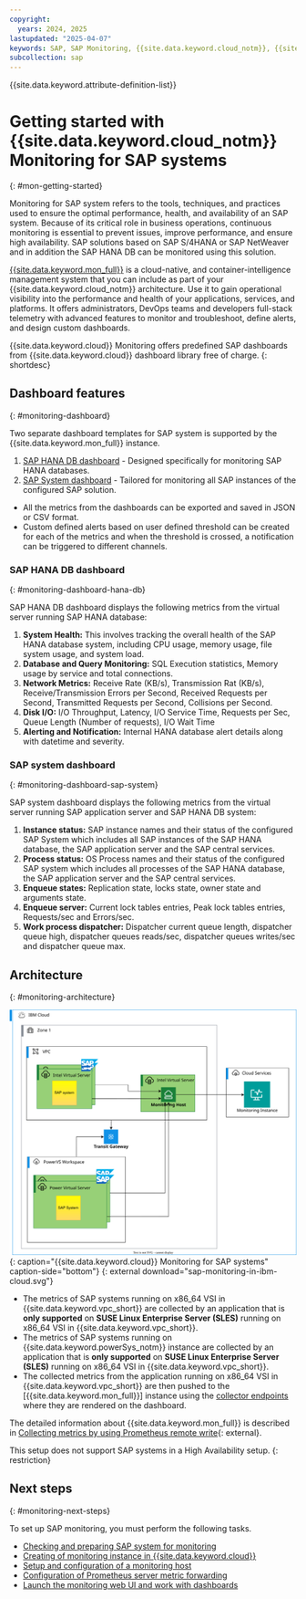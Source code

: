 ```yaml
---
copyright:
  years: 2024, 2025
lastupdated: "2025-04-07"
keywords: SAP, SAP Monitoring, {{site.data.keyword.cloud_notm}}, {{site.data.keyword.ibm_cloud_sap}}, SAP Workloads, SAP HANA
subcollection: sap
---
```


{{site.data.keyword.attribute-definition-list}}


# Getting started with {{site.data.keyword.cloud_notm}} Monitoring for SAP systems
{: #mon-getting-started}

Monitoring for SAP system refers to the tools, techniques, and practices used to ensure the optimal performance, health, and availability of an SAP system. Because of its critical role in business operations, continuous monitoring is essential to prevent issues, improve performance, and ensure high availability. SAP solutions based on SAP S/4HANA or SAP NetWeaver and in addition the SAP HANA DB can be monitored using this solution.

[{{site.data.keyword.mon_full}}](/docs/monitoring?topic=monitoring-getting-started) is a cloud-native, and container-intelligence management system that you can include as part of your {{site.data.keyword.cloud_notm}} architecture. Use it to gain operational visibility into the performance and health of your applications, services, and platforms. It offers administrators, DevOps teams and developers full-stack telemetry with advanced features to monitor and troubleshoot, define alerts, and design custom dashboards.

{{site.data.keyword.cloud}} Monitoring offers predefined SAP dashboards from {{site.data.keyword.cloud}} dashboard library free of charge.
{: shortdesc}

## Dashboard features
{: #monitoring-dashboard}

Two separate dashboard templates for SAP system is supported by the {{site.data.keyword.mon_full}} instance.
1. [SAP HANA DB dashboard](#monitoring-dashboard-hana-db) - Designed specifically for monitoring SAP HANA databases.
1. [SAP System dashboard](#monitoring-dashboard-sap-system) - Tailored for monitoring all SAP instances of the configured SAP solution.

* All the metrics from the dashboards can be exported and saved in JSON or CSV format.
* Custom defined alerts based on user defined threshold can be created for each of the metrics and when the threshold is crossed, a notification can be triggered to different channels.

### SAP HANA DB dashboard
{: #monitoring-dashboard-hana-db}

SAP HANA DB dashboard displays the following metrics from the virtual server running SAP HANA database:
1. **System Health:** This involves tracking the overall health of the SAP HANA database system, including CPU usage, memory usage, file system usage, and system load.
1. **Database and Query Monitoring:** SQL Execution statistics, Memory usage by service and total connections.
1. **Network Metrics:** Receive Rate (KB/s), Transmission Rat (KB/s), Receive/Transmission Errors per Second, Received Requests per Second, Transmitted Requests per Second, Collisions per Second.
1. **Disk I/O:** I/O Throughput, Latency, I/O Service Time, Requests per Sec, Queue Length (Number of requests), I/O Wait Time
1. **Alerting and Notification:** Internal HANA database alert details along with datetime and severity.

### SAP system dashboard
{: #monitoring-dashboard-sap-system}

SAP system dashboard displays the following metrics from the virtual server running SAP application server and SAP HANA DB system:
1. **Instance status:** SAP instance names and their status of the configured SAP System which includes all SAP instances of the SAP HANA database, the SAP application server and the SAP central services.
1. **Process status:** OS Process names and their status of the configured SAP system which includes all processes of the SAP HANA database, the SAP application server and the SAP central services.
1. **Enqueue states:** Replication state, locks state, owner state and arguments state.
1. **Enqueue server:** Current lock tables entries, Peak lock tables entries, Requests/sec and Errors/sec.
1. **Work process dispatcher:** Dispatcher current queue length, dispatcher queue high, dispatcher queues reads/sec, dispatcher queues writes/sec and dispatcher queue max.

## Architecture
{: #monitoring-architecture}

![Figure 1. {{site.data.keyword.cloud}} Monitoring for SAP systems](../../images/monitoring-architecture.svg "{{site.data.keyword.cloud}} Monitoring for SAP systems"){: caption="{{site.data.keyword.cloud}} Monitoring for SAP systems" caption-side="bottom"}
{: external download="sap-monitoring-in-ibm-cloud.svg"}

- The metrics of SAP systems running on x86_64 VSI in {{site.data.keyword.vpc_short}} are collected by an application that is **only supported** on **SUSE Linux Enterprise Server (SLES)** running on x86_64 VSI in {{site.data.keyword.vpc_short}}.
- The metrics of SAP systems running on {{site.data.keyword.powerSys_notm}} instance are collected by an application that is **only supported** on **SUSE Linux Enterprise Server (SLES)** running on x86_64 VSI in {{site.data.keyword.vpc_short}}.
- The collected metrics from the application running on x86_64 VSI in {{site.data.keyword.vpc_short}} are then pushed to the [{{site.data.keyword.mon_full}}] instance using the [collector endpoints](/docs/monitoring?topic=monitoring-endpoints#endpoints_ingestion) where they are rendered on the dashboard.

The detailed information about {{site.data.keyword.mon_full}} is described in [Collecting metrics by using Prometheus remote write](/docs/monitoring?topic=monitoring-about-monitor){: external}.

This setup does not support SAP systems in a High Availability setup.
{: restriction}

## Next steps
{: #monitoring-next-steps}

To set up SAP monitoring, you must perform the following tasks.

- [Checking and preparing SAP system for monitoring](/docs/sap?topic=sap-mon-preparing-system)
- [Creating of monitoring instance in {{site.data.keyword.cloud}}](/docs/sap?topic=sap-mon-create-instance)
- [Setup and configuration of a monitoring host](/docs/sap?topic=sap-mon-exporter-setup-config)
- [Configuration of Prometheus server metric forwarding](/docs/sap?topic=sap-mon-metric-forwarding)
- [Launch the monitoring web UI and work with dashboards](/docs/sap?topic=sap-mon-launch-web-ui-dashboards)

